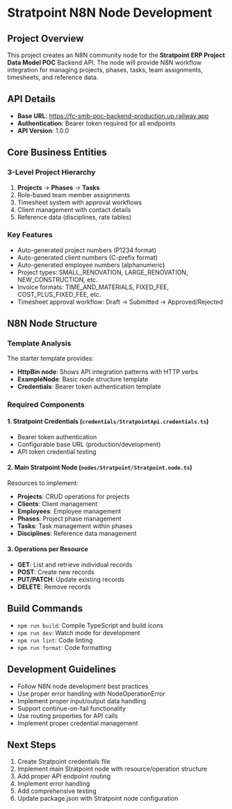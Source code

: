 # Stratpoint N8N Node Development

## Project Overview
This project creates an N8N community node for the **Stratpoint ERP Project Data Model POC** Backend API. The node will provide N8N workflow integration for managing projects, phases, tasks, team assignments, timesheets, and reference data.

## API Details
- **Base URL**: https://fc-smb-poc-backend-production.up.railway.app
- **Authentication**: Bearer token required for all endpoints
- **API Version**: 1.0.0

## Core Business Entities

### 3-Level Project Hierarchy
1. **Projects** → **Phases** → **Tasks**
2. Role-based team member assignments
3. Timesheet system with approval workflows
4. Client management with contact details
5. Reference data (disciplines, rate tables)

### Key Features
- Auto-generated project numbers (P1234 format)
- Auto-generated client numbers (C-prefix format) 
- Auto-generated employee numbers (alphanumeric)
- Project types: SMALL_RENOVATION, LARGE_RENOVATION, NEW_CONSTRUCTION, etc.
- Invoice formats: TIME_AND_MATERIALS, FIXED_FEE, COST_PLUS_FIXED_FEE, etc.
- Timesheet approval workflow: Draft → Submitted → Approved/Rejected

## N8N Node Structure

### Template Analysis
The starter template provides:
- **HttpBin node**: Shows API integration patterns with HTTP verbs
- **ExampleNode**: Basic node structure template
- **Credentials**: Bearer token authentication template

### Required Components

#### 1. Stratpoint Credentials (`credentials/StratpointApi.credentials.ts`)
- Bearer token authentication
- Configurable base URL (production/development)
- API token credential testing

#### 2. Main Stratpoint Node (`nodes/Stratpoint/Stratpoint.node.ts`)
Resources to implement:
- **Projects**: CRUD operations for projects
- **Clients**: Client management
- **Employees**: Employee management  
- **Phases**: Project phase management
- **Tasks**: Task management within phases
- **Disciplines**: Reference data management

#### 3. Operations per Resource
- **GET**: List and retrieve individual records
- **POST**: Create new records
- **PUT/PATCH**: Update existing records
- **DELETE**: Remove records

## Build Commands
- `npm run build`: Compile TypeScript and build icons
- `npm run dev`: Watch mode for development
- `npm run lint`: Code linting
- `npm run format`: Code formatting

## Development Guidelines
- Follow N8N node development best practices
- Use proper error handling with NodeOperationError
- Implement proper input/output data handling
- Support continue-on-fail functionality
- Use routing properties for API calls
- Implement proper credential management

## Next Steps
1. Create Stratpoint credentials file
2. Implement main Stratpoint node with resource/operation structure
3. Add proper API endpoint routing
4. Implement error handling
5. Add comprehensive testing
6. Update package.json with Stratpoint node configuration